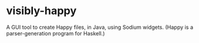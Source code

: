 # visibly-happy
A GUI tool to create Happy files, in Java, using Sodium widgets.  (Happy is a parser-generation program for Haskell.)
